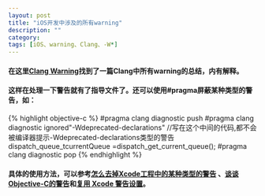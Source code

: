 ```yaml
---
layout: post
title: "iOS开发中涉及的所有warning"
description: ""
category: 
tags: [iOS、warning、Clang、-W*]
---
```


#### 在这里[Clang Warning](http://fuckingclangwarnings.com/)找到了一篇Clang中所有warning的总结，内有解释。

#### 这样在处理一下警告就有了指导文件了。还可以使用#pragma屏蔽某种类型的警告，如：
{% highlight objective-c %}
   #pragma clang diagnostic push
   #pragma clang diagnostic ignored"-Wdeprecated-declarations"
    //写在这个中间的代码,都不会被编译器提示-Wdeprecated-declarations类型的警告
    dispatch_queue_tcurrentQueue =dispatch_get_current_queue();
   #pragma clang diagnostic pop
{% endhighlight %}

#### 具体的使用方法，可以参考[怎么去掉Xcode工程中的某种类型的警告](http://www.cocoachina.com/ios/20141218/10678.html) 、[谈谈Objective-C的警告](http://onevcat.com/2013/05/talk-about-warning/)和[复用 Xcode 警告设置](http://weizhe.me/warning-setting/)。

